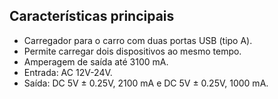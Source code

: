 ## Características principais 
 
* Carregador para o carro com duas portas USB (tipo A).
* Permite carregar dois dispositivos ao mesmo tempo.
* Amperagem de saída até 3100 mA.
* Entrada: AC 12V-24V.
* Saída: DC 5V ± 0.25V, 2100 mA e DC 5V ± 0.25V, 1000 mA.
